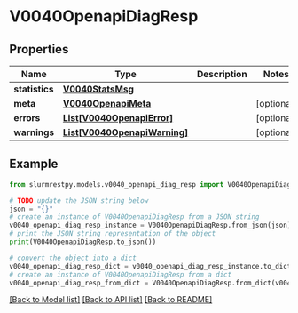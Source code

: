 # V0040OpenapiDiagResp


## Properties

Name | Type | Description | Notes
------------ | ------------- | ------------- | -------------
**statistics** | [**V0040StatsMsg**](V0040StatsMsg.md) |  |
**meta** | [**V0040OpenapiMeta**](V0040OpenapiMeta.md) |  | [optional]
**errors** | [**List[V0040OpenapiError]**](V0040OpenapiError.md) |  | [optional]
**warnings** | [**List[V0040OpenapiWarning]**](V0040OpenapiWarning.md) |  | [optional]

## Example

```python
from slurmrestpy.models.v0040_openapi_diag_resp import V0040OpenapiDiagResp

# TODO update the JSON string below
json = "{}"
# create an instance of V0040OpenapiDiagResp from a JSON string
v0040_openapi_diag_resp_instance = V0040OpenapiDiagResp.from_json(json)
# print the JSON string representation of the object
print(V0040OpenapiDiagResp.to_json())

# convert the object into a dict
v0040_openapi_diag_resp_dict = v0040_openapi_diag_resp_instance.to_dict()
# create an instance of V0040OpenapiDiagResp from a dict
v0040_openapi_diag_resp_from_dict = V0040OpenapiDiagResp.from_dict(v0040_openapi_diag_resp_dict)
```
[[Back to Model list]](../README.md#documentation-for-models) [[Back to API list]](../README.md#documentation-for-api-endpoints) [[Back to README]](../README.md)


